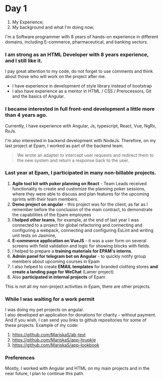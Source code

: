 # Day 1
1. My Experience;
1. My background and what I'm doing now;

I'm a Software programmer with 8 years of hands-on experience in different domains, 
including E-commerce, pharmaceutical, and banking sectors.

### I am strong as an HTML Developer with 8 years experience, and I still like it.
I pay great attention to my code, do not forget to use comments and think about those 
who will work on the project after me.
- I have experience in development of style library instead of bootstrap 
- I also have experience as a mentor in HTML / CSS / Prerocessors, 
Git and the basics of Angular. 
 
### I became interested in full front-end development a little more than 4 years ago.
Currently, I have experience with Angular, Js, typescript, React, Vue, NgRx, RxJs. 

I'm also interested in backend development with NodeJs. 
Therefore, on my last project at Epam, I worked as part of the backend team. 
> We wrote an adapter to intercept user requests and redirect them to the new system 
and return a response back to the user.

### Last year at Epam, I participated in many non-billable projects.
1. **Agile tool kit with poker planning on React** - Team Leads received 
functionality to create and customize the planning poker sessions, where they
were able to discuss and plan features for the upcoming sprints with their team members.
1. **Demo project on angular** - this project was for the client, 
as far as I remember before the conclusion of the main contract, to 
demonstrate the capabilities of the Epam employees
1. **I helped other teams**, for example, at the end of last year I was connected 
to a project for global refactoring and connecting and configuring a webpack, 
connecting and configuring EsLint and writing unit tests on Jasmine,
1. **E-commerce application on VueJS** - it was a user form on several screens with field 
validation and logic for showing blocks with fields.
1. I helped to prepare a **training materials for EPAM's interns**.
1. **Admin panel for telegram bot on Angular** - to quickly notify group members 
about upcoming courses in Epam
1. I also helped to create **EMAIL templates** for 
branded clothing stores **and create a landing page for WeChat** (Lamer project)
1. Also **participated in internal projects** of Epam

This is not all my non-project activities in Epam, there are other projects.

### While I was waiting for a work permit
I was doing my pet projects on angular.   
I also developed an application for donations for charity - without payment. 
And if you wish, I can send you links to github repositories for some of these projects.
Example of my code: 
1. https://github.com/MariskaS/ab-test
1. https://github.com/MariskaS/app-hrupkie
1. https://github.com/MariskaS/app-lookbook

### Preferences
Mostly, I worked with Angular and HTML on my main projects and in the near future,
I plan to continue this path.
 
